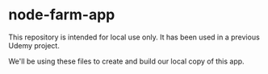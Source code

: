 # node-farm-app

This repository is intended for local use only. It has been used in a previous Udemy project. 

We'll be using these files to create and build our local copy of this app. 
